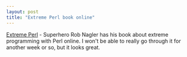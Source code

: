 ```yaml
---
layout: post
title: "Extreme Perl book online"
---
```




<a href="http://www.extremeperl.org/bk/home">Extreme Perl</a> - Superhero Rob Nagler has his book about extreme programming with Perl online. I won't be able to really go through it for another week or so, but it looks great.


